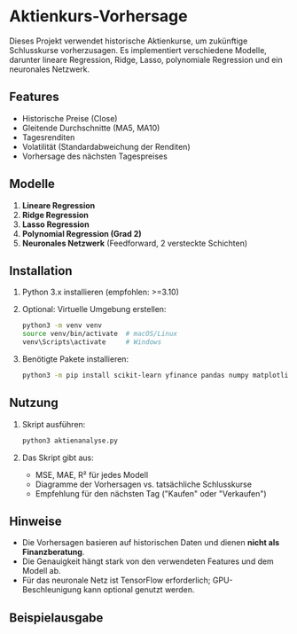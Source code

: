 # Aktienkurs-Vorhersage

Dieses Projekt  verwendet historische Aktienkurse, um zukünftige Schlusskurse vorherzusagen. Es implementiert verschiedene Modelle, darunter lineare Regression, Ridge, Lasso, polynomiale Regression und ein neuronales Netzwerk.


## Features

- Historische Preise (Close)
- Gleitende Durchschnitte (MA5, MA10)
- Tagesrenditen
- Volatilität (Standardabweichung der Renditen)
- Vorhersage des nächsten Tagespreises

## Modelle

1.  **Lineare Regression**
2.  **Ridge Regression**
3.  **Lasso Regression**
4.  **Polynomial Regression (Grad 2)**
5.  **Neuronales Netzwerk** (Feedforward, 2 versteckte Schichten)

## Installation

1.  Python 3.x installieren (empfohlen: >=3.10)
2.  Optional: Virtuelle Umgebung erstellen:

    ```bash
    python3 -m venv venv
    source venv/bin/activate  # macOS/Linux
    venv\Scripts\activate     # Windows
    ```

3.  Benötigte Pakete installieren:

    ```bash
    python3 -m pip install scikit-learn yfinance pandas numpy matplotlib tensorflow
    ```

## Nutzung

1.  Skript ausführen:

    ```bash
    python3 aktienanalyse.py
    ```

2.  Das Skript gibt aus:
    * MSE, MAE, R² für jedes Modell
    * Diagramme der Vorhersagen vs. tatsächliche Schlusskurse
    * Empfehlung für den nächsten Tag ("Kaufen" oder "Verkaufen")

## Hinweise

* Die Vorhersagen basieren auf historischen Daten und dienen **nicht als Finanzberatung**.
* Die Genauigkeit hängt stark von den verwendeten Features und dem Modell ab.
* Für das neuronale Netz ist TensorFlow erforderlich; GPU-Beschleunigung kann optional genutzt werden.

## Beispielausgabe
